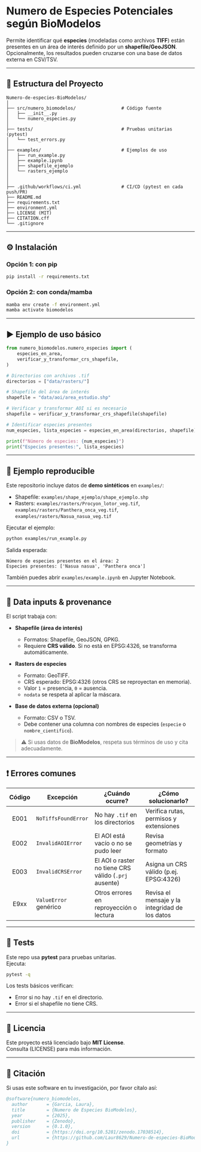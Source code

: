 # Numero de Especies Potenciales según BioModelos

Permite identificar qué **especies** (modeladas como archivos **TIFF**) están presentes en un área de interés definido por un **shapefile/GeoJSON**.  
Opcionalmente, los resultados pueden cruzarse con una base de datos externa en CSV/TSV.

---

## 📂 Estructura del Proyecto

```
Numero-de-especies-BioModelos/
│
├── src/numero_biomodelos/                 # Código fuente
│   ├── __init__.py
│   └── numero_especies.py
│
├── tests/                                 # Pruebas unitarias (pytest)
│   └── test_errors.py
│
├── examples/                              # Ejemplos de uso
│   ├── run_example.py
│   ├── example.ipynb
│   ├── shapefile_ejemplo
│   └── rasters_ejemplo
│                               
│
├── .github/workflows/ci.yml               # CI/CD (pytest en cada push/PR)
├── README.md
├── requirements.txt
├── environment.yml
├── LICENSE (MIT)
├── CITATION.cff
└── .gitignore
```

---

## ⚙️ Instalación

### Opción 1: con **pip**
```bash
pip install -r requirements.txt
```

### Opción 2: con **conda/mamba**
```bash
mamba env create -f environment.yml
mamba activate biomodelos
```

---

## ▶️ Ejemplo de uso básico

```python
from numero_biomodelos.numero_especies import (
    especies_en_area,
    verificar_y_transformar_crs_shapefile,
)

# Directorios con archivos .tif
directorios = ["data/rasters/"]

# Shapefile del área de interés
shapefile = "data/aoi/area_estudio.shp"

# Verificar y transformar AOI si es necesario
shapefile = verificar_y_transformar_crs_shapefile(shapefile)

# Identificar especies presentes
num_especies, lista_especies = especies_en_area(directorios, shapefile)

print(f"Número de especies: {num_especies}")
print("Especies presentes:", lista_especies)
```

---

## 📘 Ejemplo reproducible

Este repositorio incluye datos de **demo sintéticos** en `examples/`:

- Shapefile: `examples/shape_ejemplo/shape_ejemplo.shp`
- Rasters: `examples/rasters/Procyon_lotor_veg.tif`, `examples/rasters/Panthera_onca_veg.tif`, `examples/rasters/Nasua_nasua_veg.tif`

Ejecutar el ejemplo:

```bash
python examples/run_example.py
```

Salida esperada:

```
Número de especies presentes en el área: 2
Especies presentes: ['Nasua nasua', 'Panthera onca']
```

También puedes abrir `examples/example.ipynb` en Jupyter Notebook.

---

## 📑 Data inputs & provenance

El script trabaja con:

- **Shapefile (área de interés)**  
  - Formatos: Shapefile, GeoJSON, GPKG.  
  - Requiere **CRS válido**. Si no está en EPSG:4326, se transforma automáticamente.  

- **Rasters de especies**  
  - Formato: GeoTIFF.  
  - CRS esperado: EPSG:4326 (otros CRS se reproyectan en memoria).  
  - Valor `1` = presencia, `0` = ausencia.  
  - `nodata` se respeta al aplicar la máscara.  

- **Base de datos externa (opcional)**  
  - Formato: CSV o TSV.  
  - Debe contener una columna con nombres de especies (`especie` o `nombre_cientifico`).  

> ⚠️ Si usas datos de **BioModelos**, respeta sus términos de uso y cita adecuadamente.

---

## ❗ Errores comunes

| Código | Excepción             | ¿Cuándo ocurre?                                        | ¿Cómo solucionarlo? |
|:-----:|------------------------|--------------------------------------------------------|---------------------|
| E001  | `NoTiffsFoundError`    | No hay `.tif` en los directorios                       | Verifica rutas, permisos y extensiones |
| E002  | `InvalidAOIError`      | El AOI está vacío o no se pudo leer                    | Revisa geometrías y formato |
| E003  | `InvalidCRSError`      | El AOI o raster no tiene CRS válido (`.prj` ausente)   | Asigna un CRS válido (p.ej. EPSG:4326) |
| E9xx  | `ValueError` genérico  | Otros errores en reproyección o lectura                | Revisa el mensaje y la integridad de los datos |

---

## 🧪 Tests

Este repo usa **pytest** para pruebas unitarias.  
Ejecuta:

```bash
pytest -q
```

Los tests básicos verifican:
- Error si no hay `.tif` en el directorio.
- Error si el shapefile no tiene CRS.

---

## 📜 Licencia

Este proyecto está licenciado bajo **MIT License**.  
Consulta (LICENSE) para más información.

---

## 📖 Citación

Si usas este software en tu investigación, por favor cítalo así:

```bibtex
@software{numero_biomodelos,
  author       = {Garcia, Laura},
  title        = {Numero de Especies BioModelos},
  year         = {2025},
  publisher    = {Zenodo},
  version      = {0.1.0},
  doi          = {https://doi.org/10.5281/zenodo.17038514},
  url          = {https://github.com/Laur8629/Numero-de-especies-BioModelos}
}
```


